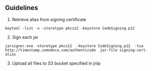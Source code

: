 ## Guidelines

1. Retrieve alias from signing certificate

```commandline
keytool -list -v -storetype pkcs12 -keystore CodeSigning.p12
```

2. Sign each jar

```commandline
jarsigner.exe -storetype pkcs12  -keystore CodeSigning.p12  -tsa http://timestamp.comodoca.com/authenticode  jar-file signing-cert-alias
```

3. Upload all files to S3 bucket specified in jnlp
